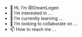 - 👋 Hi, I’m @DreamLegen
- 👀 I’m interested in ...
- 🌱 I’m currently learning ...
- 💞️ I’m looking to collaborate on ...
- 📫 How to reach me ...

<!---
DreamLegen/DreamLegen is a ✨ special ✨ repository because its `README.md` (this file) appears on your GitHub profile.
You can click the Preview link to take a look at your changes.
--->
